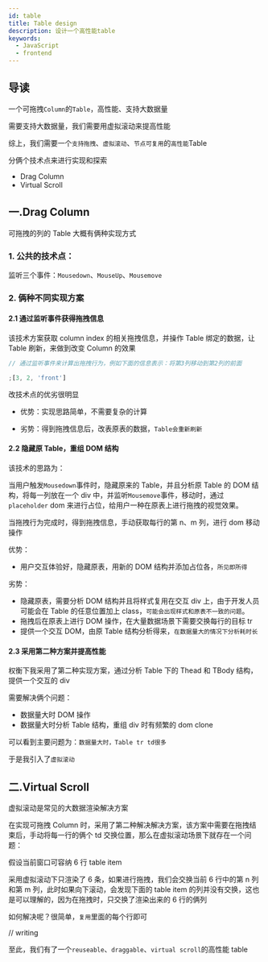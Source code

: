 ```yaml
---
id: table
title: Table design
description: 设计一个高性能table
keywords:
  - JavaScript
  - frontend
---
```


## 导读

一个可拖拽`Column`的`Table`，高性能、支持大数据量

需要支持大数据量，我们需要用虚拟滚动来提高性能

综上，我们需要一个`支持拖拽`、`虚拟滚动`、`节点可复用`的`高性能`Table

分俩个技术点来进行实现和探索

- Drag Column
- Virtual Scroll

## 一.Drag Column

可拖拽的列的 Table 大概有俩种实现方式

### 1. 公共的技术点：

监听三个事件：`Mousedown`、`MouseUp`、`Mousemove`

### 2. 俩种不同实现方案

#### 2.1 通过监听事件获得拖拽信息

该技术方案获取 column index 的相关拖拽信息，并操作 Table 绑定的数据，让 Table 刷新，来做到改变 Column 的效果

```js
// 通过监听事件来计算出拖拽行为，例如下面的信息表示：将第3列移动到第2列的前面

;[3, 2, 'front']
```

改技术点的优劣很明显

- 优势：实现思路简单，不需要复杂的计算

- 劣势：得到拖拽信息后，改表原表的数据，`Table会重新刷新`

#### 2.2 隐藏原 Table，重组 DOM 结构

该技术的思路为：

当用户触发`Mousedown`事件时，隐藏原来的 Table，并且分析原 Table 的 DOM 结构，将每一列放在一个 div 中，并监听`Mousemove`事件，移动时，通过`placeholder` dom 来进行占位，给用户一种在原表上进行拖拽的视觉效果。

当拖拽行为完成时，得到拖拽信息，手动获取每行的第 n、m 列，进行 dom 移动操作

优势：

- 用户交互体验好，隐藏原表，用新的 DOM 结构并添加占位各，`所见即所得`

劣势：

- 隐藏原表，需要分析 DOM 结构并且将样式复用在交互 div 上，由于开发人员可能会在 Table 的任意位置加上 class，`可能会出现样式和原表不一致的问题`。
- 拖拽后在原表上进行 DOM 操作，在大量数据场景下需要交换每行的目标 tr
- 提供一个交互 DOM，由原 Table 结构分析得来，`在数据量大的情况下分析耗时长`

#### 2.3 采用第二种方案并提高性能

权衡下我采用了第二种实现方案，通过分析 Table 下的 Thead 和 TBody 结构，提供一个交互的 div

需要解决俩个问题：

- 数据量大时 DOM 操作
- 数据量大时分析 Table 结构，重组 div 时有频繁的 dom clone

可以看到主要问题为：`数据量大时，Table tr td很多`

于是我引入了`虚拟滚动`

## 二.Virtual Scroll

虚拟滚动是常见的大数据渲染解决方案

在实现可拖拽 Column 时，采用了第二种解决解决方案，该方案中需要在拖拽结束后，手动将每一行的俩个 td 交换位置，那么在虚拟滚动场景下就存在一个问题：

假设当前窗口可容纳 6 行 table item

采用虚拟滚动下只渲染了 6 条，如果进行拖拽，我们会交换当前 6 行中的第 n 列和第 m 列，此时如果向下滚动，会发现下面的 table item 的列并没有交换，这也是可以理解的，因为在拖拽时，只交换了渲染出来的 6 行的俩列

如何解决呢？很简单，`复用`里面的每个行即可

// writing

至此，我们有了一个`reuseable`、`draggable`、`virtual scroll`的高性能 table
